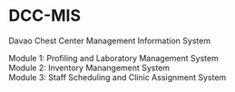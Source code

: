 # DCC-MIS
Davao Chest Center Management Information System

Module 1: Profiling and Laboratory Management System <br>
Module 2: Inventory Manangement System <br>
Module 3: Staff Scheduling and Clinic Assignment System
